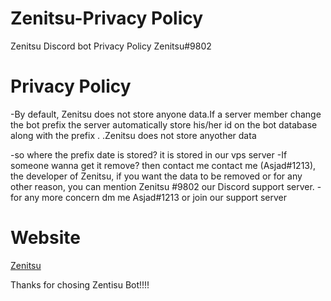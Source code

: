 # Zenitsu-Privacy Policy

Zenitsu Discord bot Privacy Policy Zenitsu#9802


# Privacy Policy
-By default, Zenitsu does not store anyone data.If a server member change the bot prefix the server automatically store his/her id on the bot database along with the prefix .
.Zenitsu does not store anyother data

-so where the prefix date is stored? it is stored in our vps server 
-If someone wanna get it remove? then contact me contact me (Asjad#1213), the developer of Zenitsu, if you want the data to be removed or for any other reason, you can mention Zenitsu
#9802 our Discord  support server.
-for any more concern dm me Asjad#1213 or join our support server





# Website 
[Zenitsu](http://zenitsu.coolpage.biz/)



Thanks for chosing Zentisu Bot!!!!
